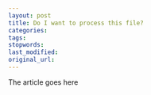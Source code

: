 ```yaml
---
layout: post
title: Do I want to process this file?
categories:
tags:
stopwords:
last_modified:
original_url: 
---
```


The article goes here

